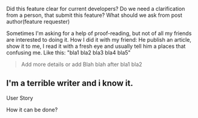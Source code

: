 Did this feature clear for current developers?
Do we need a clarification from a person, that submit this feature?
What should we ask from post author(feature requester)

Sometimes I'm asking for a help of proof-reading, but not of all my friends are interested to doing it. How I did it with my friend:
He publish an article, show it to me, I read it with a fresh eye and usually tell him a places that confusing me.
Like this:
"bla1 bla2 bla3 bla4 bla5"
> Add more details or add Blah blah after bla1 bla2

I'm a terrible writer and i know it.
---

User Story

How it can be done?
